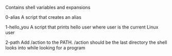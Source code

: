 Contains shell variables and expansions

0-alias A script that creates an alias

1-hello_you A script that prints hello user where user is the current Linux user

2-path Add /action to the PATH. /action should be the last directory the shell looks into while looking for a program


